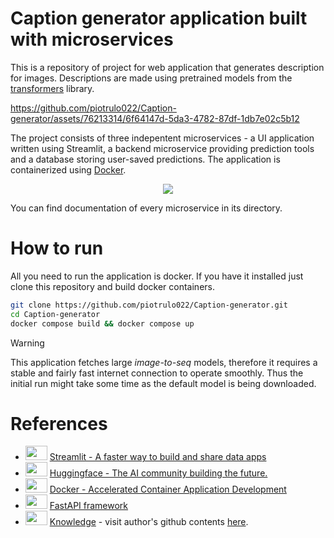 # Caption generator application built with microservices
This is a repository of project for web application that generates description for images. Descriptions are made using pretrained models from the [transformers](https://huggingface.co/docs/transformers/index) library.

https://github.com/piotrulo022/Caption-generator/assets/76213314/6f64147d-5da3-4782-87df-1db7e02c5b12

The project consists of three indepentent microservices - a UI application written using Streamlit, a backend microservice providing prediction tools and a database storing user-saved predictions. The application is containerized using [Docker](https://www.docker.com/).

<p align="center">
  <img src="https://github.com/piotrulo022/Caption-generator/assets/76213314/03200b09-2731-4a65-bc9f-302aaae82f6c">
</p>

You can find documentation of every microservice in its directory.

# How to run
All you need to run the application is docker. If you have it installed just clone this repository and build docker containers.

```bash
git clone https://github.com/piotrulo022/Caption-generator.git
cd Caption-generator
docker compose build && docker compose up
```
> [!WARNING]
> This application fetches large *image-to-seq* models, therefore it requires a stable and fairly fast internet connection to operate smoothly. Thus the initial run might take some time as the default model is being downloaded.

# References
- <img src="https://github.com/piotrulo022/Caption-generator/assets/76213314/041bc9c8-bbaa-46fe-b36a-80c34be01694" width="35" height="23"/> [Streamlit - A faster way to build and share data apps](https://streamlit.io/)
- <img src="https://github.com/piotrulo022/Caption-generator/assets/76213314/ba8ce534-07dc-4ab9-9944-64e39e7d37c9" width="35" height="23"/> [Huggingface - The AI community building the future.](https://huggingface.co/)
- <img src="https://github.com/piotrulo022/Caption-generator/assets/76213314/78ea06b0-00cd-4081-bc09-d31f6860b992" width="35" height="23"/> [Docker - Accelerated Container Application Development](https://www.docker.com/)
- <img src="https://github.com/piotrulo022/Caption-generator/assets/76213314/7d6a0917-fd64-47e3-a8d2-80236766e1fb" width="35" height="23"/> [FastAPI framework](https://fastapi.tiangolo.com/)
- <img src="https://github.com/piotrulo022/Caption-generator/assets/76213314/2aeef1f8-144e-44c6-b98d-9307c9b3471e" width="35" height="23"/> [Knowledge](https://dwojcik92.github.io/) - visit author's github contents [here](https://github.com/dwojcik92/).
